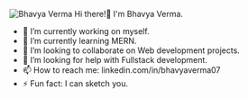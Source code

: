 ![Bhavya Verma](https://github.com/Bhavya-Verma07/Bhavya-Verma07/assets/106434097/7895c9e0-9f26-4cf2-950d-6c00171cc81b)
 Hi there!👋 I'm Bhavya Verma.
- 🔭 I’m currently working on myself.
- 🌱 I’m currently learning MERN.
- 👯 I’m looking to collaborate on Web development projects.
- 🤔 I’m looking for help with Fullstack development.
- 📫 How to reach me: linkedin.com/in/bhavyaverma07
- ⚡ Fun fact: I can sketch you.
 <!-- - 💬 Ask me about the latest news of the time. -->
 <!-- - 😄 Pronouns:  -->

